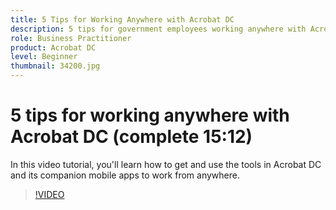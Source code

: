 ```yaml
---
title: 5 Tips for Working Anywhere with Acrobat DC
description: 5 tips for government employees working anywhere with Acrobat DC
role: Business Practitioner
product: Acrobat DC
level: Beginner
thumbnail: 34200.jpg
---
```


# 5 tips for working anywhere with Acrobat DC (complete 15:12)

In this video tutorial, you'll learn how to get and use the tools in Acrobat DC and its companion mobile apps to work from anywhere.

>[!VIDEO](https://video.tv.adobe.com/v/34200)
